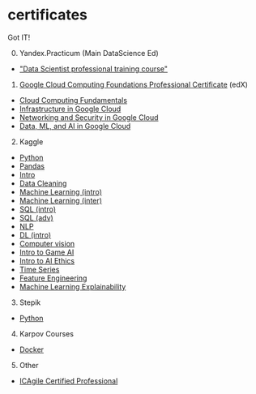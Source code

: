 # certificates
Got IT!

0. Yandex.Practicum (Main DataScience Ed)
- ["Data Scientist professional training course"](https://github.com/dmitriygorlov/certificates/blob/main/Yandex_data-science.pdf)

1. [Google Cloud Computing Foundations Professional Certificate](https://credentials.edx.org/credentials/4462b6c3195f4a98b61b4b68513dfde4/) (edX)
- [Cloud Computing Fundamentals](https://courses.edx.org/certificates/df126ba8278546e1bf0adee158682e00)
- [Infrastructure in Google Cloud](https://courses.edx.org/certificates/c5d8d013c8cc4be78926f783573b2b16)
- [Networking and Security in Google Cloud](https://courses.edx.org/certificates/12a9b47481eb49a6a46bd5a32ec536e3)
- [Data, ML, and AI in Google Cloud](https://courses.edx.org/certificates/500fb0da5bb84fba8b904fcd0922f8f1)

2. Kaggle
- [Python](https://github.com/dmitriygorlov/certificates/blob/main/kaggle_Python.png)
- [Pandas](https://github.com/dmitriygorlov/certificates/blob/main/kaggle_Pandas.png)
- [Intro](https://github.com/dmitriygorlov/certificates/blob/main/kaggle_Intro%20to%20Programming.png)
- [Data Cleaning](https://github.com/dmitriygorlov/certificates/blob/main/kaggle_Data%20Cleaning.png)
- [Machine Learning (intro)](https://github.com/dmitriygorlov/certificates/blob/main/kaggle_Intro%20to%20Machine%20Learning.png)
- [Machine Learning (inter)](https://github.com/dmitriygorlov/certificates/blob/main/kaggle_Intermediate%20Machine%20Learning.png)
- [SQL (intro)](https://github.com/dmitriygorlov/certificates/blob/main/kaggle_SQL_intro.png)
- [SQL (adv)](https://github.com/dmitriygorlov/certificates/blob/main/kaggle_SQL_adv.png)
- [NLP](https://github.com/dmitriygorlov/certificates/blob/main/kaggle_Natural%20Language%20Processing.png)
- [DL (intro)](https://github.com/dmitriygorlov/certificates/blob/main/kaggle_Intro%20to%20Deep%20Learning.png)
- [Computer vision](https://github.com/dmitriygorlov/certificates/blob/main/kaggle_Computer%20Vision.png)
- [Intro to Game AI](https://github.com/dmitriygorlov/certificates/blob/main/kaggle_Intro%20to%20Game%20AI%20and%20Reinforcement%20Learning.png)
- [Intro to AI Ethics](https://github.com/dmitriygorlov/certificates/blob/main/kaggle_Intro%20to%20AI%20Ethics.png)
- [Time Series](https://github.com/dmitriygorlov/certificates/blob/main/kaggle_Time%20Series.png)
- [Feature Engineering](https://github.com/dmitriygorlov/certificates/blob/main/kaggle_Feature%20Engineering.png)
- [Machine Learning Explainability](https://github.com/dmitriygorlov/certificates/blob/main/kaggle_Machine%20Learning%20Explainability.png)

3. Stepik
- [Python](https://github.com/dmitriygorlov/certificates/blob/main/rus_Stepik_python.pdf)

4. Karpov Courses
- [Docker]()

5. Other
- [ICAgile Certified Professional](https://www.icagile.com/credentials/8d00727c-e69a-49bb-b62a-70549c857403#)

